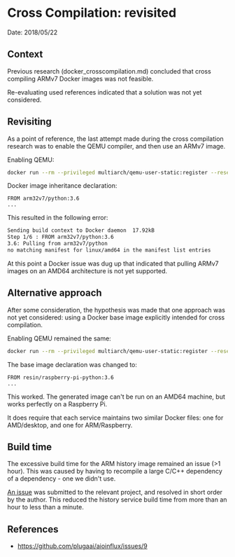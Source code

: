 # Cross Compilation: revisited

Date: 2018/05/22

## Context

Previous research (docker_crosscompilation.md) concluded that cross compiling ARMv7 Docker images was not feasible.

Re-evaluating used references indicated that a solution was not yet considered.

## Revisiting

As a point of reference, the last attempt made during the cross compilation research was to enable the QEMU compiler, and then use an ARMv7 image.

Enabling QEMU:

```bash
docker run --rm --privileged multiarch/qemu-user-static:register --reset
```

Docker image inheritance declaration:

```docker
FROM arm32v7/python:3.6
...
```

This resulted in the following error:

```bash
Sending build context to Docker daemon  17.92kB
Step 1/6 : FROM arm32v7/python:3.6
3.6: Pulling from arm32v7/python
no matching manifest for linux/amd64 in the manifest list entries
```

At this point a Docker issue was dug up that indicated that pulling ARMv7 images on an AMD64 architecture is not yet supported.

## Alternative approach

After some consideration, the hypothesis was made that one approach was not yet considered: using a Docker base image explicitly intended for cross compilation.

Enabling QEMU remained the same:

```bash
docker run --rm --privileged multiarch/qemu-user-static:register --reset
```

The base image declaration was changed to:

```docker
FROM resin/raspberry-pi-python:3.6
...
```

This worked. The generated image can't be run on an AMD64 machine, but works perfectly on a Raspberry Pi.

It does require that each service maintains two similar Docker files: one for AMD/desktop, and one for ARM/Raspberry.

## Build time

The excessive build time for the ARM history image remained an issue (>1 hour). This was caused by having to recompile a large C/C++ dependency of a dependency - one we didn't use.

[An issue][aioinflux issue] was submitted to the relevant project, and resolved in short order by the author. This reduced the history service build time from more than an hour to less than a minute.



[aioinflux issue]: https://github.com/plugaai/aioinflux/issues/9


## References

* https://github.com/plugaai/aioinflux/issues/9